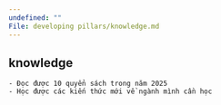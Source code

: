 ```yaml
---
undefined: ""
File: developing pillars/knowledge.md
---
```

## knowledge
	- Đọc được 10 quyển sách trong năm 2025 
	- Học được các kiến thức mới về ngành mình cần học

